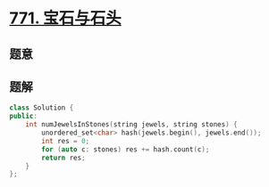 #   [771. 宝石与石头](https://leetcode.cn/problems/jewels-and-stones/)

## 题意



## 题解



```c++
class Solution {
public:
    int numJewelsInStones(string jewels, string stones) {
        unordered_set<char> hash(jewels.begin(), jewels.end());
        int res = 0;
        for (auto c: stones) res += hash.count(c);
        return res;
    }
};
```



```python3

```


